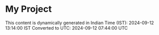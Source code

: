 # My Project

This content is dynamically generated in Indian Time (IST): 2024-09-12 13:14:00 IST
Converted to UTC: 2024-09-12 07:44:00 UTC

